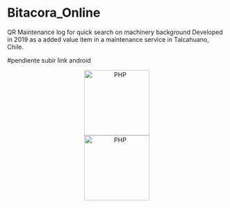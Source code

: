 # Bitacora_Online
QR Maintenance log for quick search on machinery background 
Developed in 2019 as a added value item in a maintenance service in Talcahuano, Chile. 

#pendiente subir link  android
<div align="center">
    <a href="http://hstech.cl/">
        <img
            alt="PHP"
            src="https://github.com/Alexanderh1988/Bitacora_Online/blob/master/expl.png?raw=true"
            width="150">
    </a>
</div>
<div align="center">
    <a href="http://hstech.cl/">  
        <img
            alt="PHP"
            src="https://github.com/Alexanderh1988/Bitacora_Online/blob/master/scrnshoot.png?raw=true"
            width="150">
 
</div>
